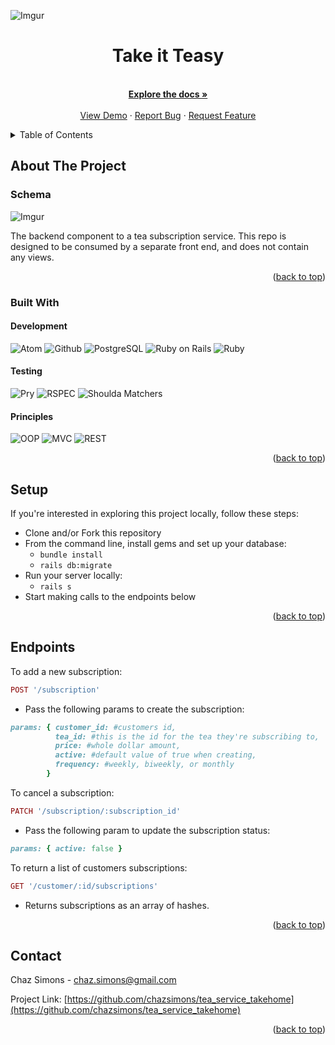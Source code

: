 <div id="top"></div>
<!--
*** Thanks for checking out the Best-README-Template. If you have a suggestion
*** that would make this better, please fork the repo and create a pull request
*** or simply open an issue with the tag "enhancement".
*** Don't forget to give the project a star!
*** Thanks again! Now go create something AMAZING! :D
-->



<!-- PROJECT SHIELDS -->
<!--
*** I'm using markdown "reference style" links for readability.
*** Reference links are enclosed in brackets [ ] instead of parentheses ( ).
*** See the bottom of this document for the declaration of the reference variables
*** for contributors-url, forks-url, etc. This is an optional, concise syntax you may use.
*** https://www.markdownguide.org/basic-syntax/#reference-style-links
-->

<!-- PROJECT LOGO -->
![Imgur](https://i.imgur.com/L2uF2q3.jpg)
<br />
<div align="center">

<h1 align="center">Take it Teasy</h3>

  <p align="center">
    <br />
    <a href="https://github.com/chazsimons/tea_service_takehome"><strong>Explore the docs »</strong></a>
    <br />
    <br />
    <a href="https://github.com/chazsimons/tea_service_takehome">View Demo</a>
    ·
    <a href="https://github.com/chazsimons/tea_service_takehome/issues">Report Bug</a>
    ·
    <a href="https://github.com/chazsimons/tea_service_takehome/issues">Request Feature</a>
  </p>
</div>



<!-- TABLE OF CONTENTS -->
<details>
  <summary>Table of Contents</summary>
  <ol>
    <li>
      <a href="#about-the-project">About The Project</a>
      <ul>
        <li><a href="#built-with">Built With</a></li>
      </ul>
    </li>
    <li>
      <a href="#getting-started">Getting Started</a>
      <ul>
        <li><a href="#prerequisites">Prerequisites</a></li>
        <li><a href="#installation">Installation</a></li>
      </ul>
    </li>
    <li><a href="#usage">Usage</a></li>
    <li><a href="#roadmap">Roadmap</a></li>
    <li><a href="#contributing">Contributing</a></li>
    <li><a href="#license">License</a></li>
    <li><a href="#contact">Contact</a></li>
    <li><a href="#acknowledgments">Acknowledgments</a></li>
  </ol>
</details>



<!-- ABOUT THE PROJECT -->
## About The Project

### Schema
![Imgur](https://i.imgur.com/NastyhL.png)

The backend component to a tea subscription service. This repo is designed to be consumed by a separate front end, and does not contain any views.

<p align="right">(<a href="#top">back to top</a>)</p>


### Built With

#### Development
![Atom][Atom-img]
![Github][GitHub-img]
![PostgreSQL][PostgreSQL-img]
![Ruby on Rails][Ruby on Rails-img]
![Ruby][Ruby-img]
#### Testing
![Pry][Pry-img]
![RSPEC][RSPEC-img]
![Shoulda Matchers][Shoulda Matchers-img]
#### Principles
![OOP][OOP-img]
![MVC][MVC-img]
![REST][REST-img]
<p align="right">(<a href="#top">back to top</a>)</p>


<!-- GETTING STARTED -->
## Setup

If you're interested in exploring this project locally, follow these steps:

- Clone and/or Fork this repository
- From the command line, install gems and set up your database:
  - ```bundle install```
  - ```rails db:migrate```
- Run your server locally:
  - ```rails s```
- Start making calls to the endpoints below

<p align="right">(<a href="#top">back to top</a>)</p>

## Endpoints

To add a new subscription:

```ruby
POST '/subscription'
```
- Pass the following params to create the subscription:
```ruby
params: { customer_id: #customers id,
          tea_id: #this is the id for the tea they're subscribing to,
          price: #whole dollar amount,
          active: #default value of true when creating,
          frequency: #weekly, biweekly, or monthly
        }
```

To cancel a subscription:
```ruby
PATCH '/subscription/:subscription_id'
```
- Pass the following param to update the subscription status:
```ruby
params: { active: false }
```

To return a list of customers subscriptions:
```ruby
GET '/customer/:id/subscriptions'
```
- Returns subscriptions as an array of hashes.

<p align="right">(<a href="#top">back to top</a>)</p>


<!-- CONTACT -->
## Contact

Chaz Simons - chaz.simons@gmail.com

Project Link: [https://github.com/chazsimons/tea_service_takehome](https://github.com/chazsimons/tea_service_takehome)

<p align="right">(<a href="#top">back to top</a>)</p>

[Atom-img]: https://img.shields.io/badge/Atom-66595C.svg?&style=flaste&logo=atom&logoColor=white
[Bootstrap-img]: https://img.shields.io/badge/Bootstrap-563D7C?style=for-the-badge&logo=bootstrap&logoColor=white
[Figaro-img]: https://img.shields.io/badge/figaro-b81818.svg?&style=flaste&logo=rubygems&logoColor=white
[Git-img]: https://img.shields.io/badge/Git-F05032.svg?&style=flaste&logo=git&logoColor=white
[GitHub-img]: https://img.shields.io/badge/-GitHub-181717?style=flat&logo=github
[GraphQL-img]: https://img.shields.io/badge/-GraphQL-E10098?style=flat&logo=graphql&logoColor=light-pink
[Markdown-img]: https://img.shields.io/badge/Markdown-000000.svg??style=for-the-badge&logo=markdown&logoColor=white
[PostgreSQL-img]: https://img.shields.io/badge/PostgreSQL-4169E1.svg?&style=flaste&logo=postgresql&logoColor=white
[Postman-img]: https://img.shields.io/badge/Postman-FF6C37?style=flat&logo=postman&logoColor=red
[Rubocop-img]: https://img.shields.io/badge/rubocop-b81818.svg?&style=flaste&logo=rubygems&logoColor=white
[Ruby on Rails-img]: https://img.shields.io/badge/Ruby%20On%20Rails-b81818.svg?&style=flat&logo=rubyonrails&logoColor=white

<!-- #### Languages -->
[ActiveRecord-img]: https://img.shields.io/badge/ActiveRecord-CC0000.svg?&style=flaste&logo=rubyonrails&logoColor=white
[CSS3-img]: https://img.shields.io/badge/CSS3-1572B6.svg?&style=flaste&logo=css3&logoColor=white
[HTML5-img]: https://img.shields.io/badge/HTML5-0EB201.svg?&style=flaste&logo=html5&logoColor=white
[Ruby-img]: https://img.shields.io/badge/Ruby-CC0000.svg?&style=flaste&logo=ruby&logoColor=white

<!-- #### Deployment -->
[Heroku-img]: https://img.shields.io/badge/Heroku-430098.svg?&style=flaste&logo=heroku&logoColor=white
[Circle CI-img]: https://img.shields.io/badge/-CircleCi-brightgreen.svg?logo=LOGO
[Faraday-img]: https://img.shields.io/badge/faraday-b81818.svg?&style=flaste&logo=rubygems&logoColor=white

<!-- #### Testing -->
[Capybara-img]: https://img.shields.io/badge/capybara-b81818.svg?&style=flaste&logo=rubygems&logoColor=white
[Launchy-img]: https://img.shields.io/badge/launchy-b81818.svg?&style=flaste&logo=rubygems&logoColor=white
[Pry-img]: https://img.shields.io/badge/pry-b81818.svg?&style=flaste&logo=rubygems&logoColor=white
[RSPEC-img]: https://img.shields.io/badge/rspec-b81818.svg?&style=flaste&logo=rubygems&logoColor=white
[Shoulda Matchers-img]: https://img.shields.io/badge/shoulda--matchers-b81818.svg?&style=flaste&logo=rubygems&logoColor=white
[Simplecov-img]: https://img.shields.io/badge/simplecov-b81818.svg?&style=flaste&logo=rubygems&logoColor=white
[VCR-img]: https://img.shields.io/badge/vcr-b81818.svg?&style=flaste&logo=rubygems&logoColor=white
[Webmock-img]: https://img.shields.io/badge/webmock-b81818.svg?&style=flaste&logo=rubygems&logoColor=white

<!-- #### Development Principles -->
[OOP-img]: https://img.shields.io/badge/OOP-b81818.svg?&style=flaste&logo=OOP&logoColor=white
[TDD-img]: https://img.shields.io/badge/TDD-b87818.svg?&style=flaste&logo=TDD&logoColor=white
[MVC-img]: https://img.shields.io/badge/MVC-b8b018.svg?&style=flaste&logo=MVC&logoColor=white
[REST-img]: https://img.shields.io/badge/REST-33b818.svg?&style=flaste&logo=REST&logoColor=white
